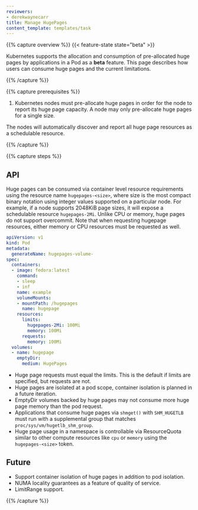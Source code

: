 ```yaml
---
reviewers:
- derekwaynecarr
title: Manage HugePages
content_template: templates/task
---
```


{{% capture overview %}}
{{< feature-state state="beta" >}}

Kubernetes supports the allocation and consumption of pre-allocated huge pages
by applications in a Pod as a **beta** feature. This page describes how users
can consume huge pages and the current limitations.

{{% /capture %}}

{{% capture prerequisites %}}

1. Kubernetes nodes must pre-allocate huge pages in order for the node to report
  its huge page capacity. A node may only pre-allocate huge pages for a single
  size.

The nodes will automatically discover and report all huge page resources as a
schedulable resource.

{{% /capture %}}

{{% capture steps %}}

## API

Huge pages can be consumed via container level resource requirements using the
resource name `hugepages-<size>`, where size is the most compact binary notation
using integer values supported on a particular node. For example, if a node
supports 2048KiB page sizes, it will expose a schedulable resource
`hugepages-2Mi`. Unlike CPU or memory, huge pages do not support overcommit. Note
that when requesting hugepage resources, either memory or CPU resources must
be requested as well.

```yaml
apiVersion: v1
kind: Pod
metadata:
  generateName: hugepages-volume-
spec:
  containers:
  - image: fedora:latest
    command:
    - sleep
    - inf
    name: example
    volumeMounts:
    - mountPath: /hugepages
      name: hugepage
    resources:
      limits:
        hugepages-2Mi: 100Mi
        memory: 100Mi
      requests:
        memory: 100Mi
  volumes:
  - name: hugepage
    emptyDir:
      medium: HugePages
```

- Huge page requests must equal the limits. This is the default if limits are
  specified, but requests are not.
- Huge pages are isolated at a pod scope, container isolation is planned in a
  future iteration.
- EmptyDir volumes backed by huge pages may not consume more huge page memory
  than the pod request.
- Applications that consume huge pages via `shmget()` with `SHM_HUGETLB` must
  run with a supplemental group that matches `proc/sys/vm/hugetlb_shm_group`.
- Huge page usage in a namespace is controllable via ResourceQuota similar
to other compute resources like `cpu` or `memory` using the `hugepages-<size>`
token.

## Future

- Support container isolation of huge pages in addition to pod isolation.
- NUMA locality guarantees as a feature of quality of service.
- LimitRange support.

{{% /capture %}}